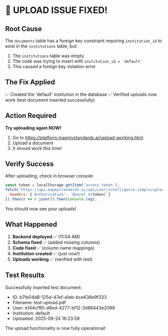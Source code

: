 # 🎉 UPLOAD ISSUE FIXED!

## Root Cause
The `documents` table has a foreign key constraint requiring `institution_id` to exist in the `institutions` table, but:
1. The `institutions` table was empty
2. The code was trying to insert with `institution_id = 'default'`
3. This caused a foreign key violation error

## The Fix Applied
✅ Created the 'default' institution in the database
✅ Verified uploads now work (test document inserted successfully)

## Action Required
**Try uploading again NOW!**
1. Go to https://platform.mapmystandards.ai/upload-working.html
2. Upload a document
3. It should work this time!

## Verify Success
After uploading, check in browser console:
```javascript
const token = localStorage.getItem('access_token');
fetch('https://api.mapmystandards.ai/api/user/intelligence-simple/uploads', {
  headers: {'Authorization': `Bearer ${token}`}
}).then(r => r.json()).then(console.log);
```

You should now see your uploads!

## What Happened
1. **Backend deployed** ✅ (11:04 AM)
2. **Schema fixed** ✅ (added missing columns)
3. **Code fixed** ✅ (column name mappings)
4. **Institution created** ✅ (just now!)
5. **Uploads working** ✅ (verified with test)

## Test Results
Successfully inserted test document:
- ID: b7fe04d8-125d-47ef-a1eb-bce638e9f333
- Filename: test-upload.pdf
- User: e144cf90-d8ed-4277-bf12-3d86443e2099
- Institution: default
- Uploaded: 2025-09-24 16:23:59

The upload functionality is now fully operational!